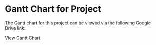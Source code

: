# Gantt Chart for Project

The Gantt chart for this project can be viewed via the following Google Drive link:

[View Gantt Chart](https://docs.google.com/spreadsheets/d/1P-es0IwoiZeVfSLGGtsHRr5ka2ETJJqb1tXknbzdbIs/edit?usp=sharing)


